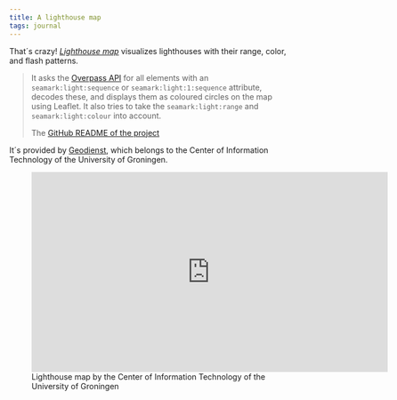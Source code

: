 ```yaml
---
title: A lighthouse map
tags: journal
---
```

That´s crazy! [<cite>Lighthouse map</cite>](https://geodienst.github.io/lighthousemap/) visualizes lighthouses with their range, color, and flash patterns. 

> It asks the [Overpass API](https://www.overpass-api.de) for all elements with an `seamark:light:sequence` or `seamark:light:1:sequence` attribute, decodes these, and displays them as coloured circles on the map using Leaflet. It also tries to take the `seamark:light:range` and `seamark:light:colour` into account.
> <footer>The <a href="https://github.com/geodienst/lighthousemap">GitHub README of the project</a></foter>

It´s provided by [Geodienst](https://www.geodienst.xyz/index.html), which belongs to the Center of Information Technology of the University of Groningen. 

<figure class="max-w-rg">
  <iframe src="https://geodienst.github.io/lighthousemap/" width="640" height="360" frameborder="0" allow="autoplay; fullscreen; picture-in-picture" allowfullscreen="">
</iframe>
  <figcaption>Lighthouse map by the Center of Information Technology of the University of Groningen</figcaption>
</figure>
